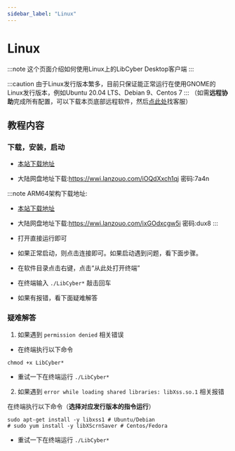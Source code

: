 ```yaml
---
sidebar_label: "Linux"
---
```

# Linux

:::note
这个页面介绍如何使用Linux上的LibCyber Desktop客户端
:::

:::caution
由于Linux发行版本繁多，目前只保证能正常运行在使用GNOME的Linux发行版本，例如Ubuntu 20.04 LTS、Debian 9、Centos 7
:::
（如需**远程协助**完成所有配置，可以下载本页底部远程软件，然后[点此处](https://go.crisp.chat/chat/embed/?website_id=9bf1c6d9-b23b-4b0c-95aa-fbeac29d2be6)找客服）

## 教程内容

### 下载，安装，启动

- [本站下载地址](https://panel.libcyber.xyz/clients/LibCyber-V1.3.1.AppImage)

- 大陆网盘地址下载:https://wwi.lanzouo.com/iOQdXxch1qj 密码:7a4n

:::note
ARM64架构下载地址: 
- [本站下载地址](https://panel.libcyber.xyz/clients/LibCyber-V1.3.1-arm64.AppImage) 
- 大陆网盘地址下载:https://wwi.lanzouo.com/ixGOdxcgw5i 密码:dux8
:::

- 打开直接运行即可

- 如果正常启动，则点击连接即可。如果启动遇到问题，看下面步骤。

- 在软件目录点击右键，点击“从此处打开终端”

- 在终端输入 `./LibCyber*` 敲击回车

- 如果有报错，看下面疑难解答

### 疑难解答

1. 如果遇到 `permission denied` 相关错误

- 在终端执行以下命令
```shell
chmod +x LibCyber*
```

- 重试一下在终端运行 `./LibCyber*`

2. 如果遇到 `error while loading shared libraries: libXss.so.1` 相关报错

在终端执行以下命令（**选择对应发行版本的指令运行**）
```shell
sudo apt-get install -y libxss1 # Ubuntu/Debian
# sudo yum install -y libXScrnSaver # Centos/Fedora
```

- 重试一下在终端运行 `./LibCyber*`